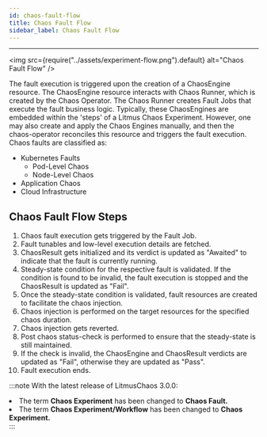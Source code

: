 ```yaml
---
id: chaos-fault-flow
title: Chaos Fault Flow
sidebar_label: Chaos Fault Flow
---
```


---

<img src={require("../assets/experiment-flow.png").default} alt="Chaos Fault Flow" />

The fault execution is triggered upon the creation of a ChaosEngine resource. The ChaosEngine resource interacts with Chaos Runner, which is created by the Chaos Operator. The Chaos Runner creates Fault Jobs that execute the fault business logic. Typically, these ChaosEngines are embedded within the 'steps' of a Litmus Chaos Experiment. However, one may also create and apply the Chaos Engines manually, and then the chaos-operator reconciles this resource and triggers the fault execution. Chaos faults are classified as:

- Kubernetes Faults
  - Pod-Level Chaos
  - Node-Level Chaos
- Application Chaos
- Cloud Infrastructure

## Chaos Fault Flow Steps

1. Chaos fault execution gets triggered by the Fault Job.
2. Fault tunables and low-level execution details are fetched.
3. ChaosResult gets initialized and its verdict is updated as "Awaited" to indicate that the fault is currently running.
4. Steady-state condition for the respective fault is validated. If the condition is found to be invalid, the fault execution is stopped and the ChaosResult is updated as "Fail".
5. Once the steady-state condition is validated, fault resources are created to facilitate the chaos injection.
6. Chaos injection is performed on the target resources for the specified chaos duration.
7. Chaos injection gets reverted.
8. Post chaos status-check is performed to ensure that the steady-state is still maintained.
9. If the check is invalid, the ChaosEngine and ChaosResult verdicts are updated as "Fail", otherwise they are updated as "Pass".
10. Fault execution ends.

:::note
With the latest release of LitmusChaos 3.0.0:

<li>The term <b>Chaos Experiment</b> has been changed to <b>Chaos Fault.</b> </li>
<li>The term <b>Chaos Experiment/Workflow</b> has been changed to <b>Chaos Experiment.</b></li>
:::
